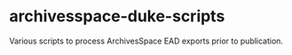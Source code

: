 # archivesspace-duke-scripts
Various scripts to process ArchivesSpace EAD exports prior to publication.
